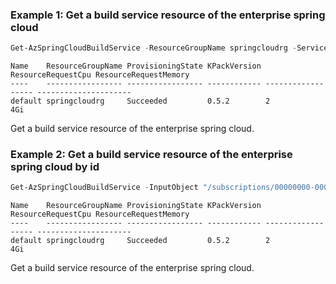 ### Example 1: Get a build service resource of the enterprise spring cloud
```powershell
Get-AzSpringCloudBuildService -ResourceGroupName springcloudrg -ServiceName sspring-portal01
```

```output
Name    ResourceGroupName ProvisioningState KPackVersion ResourceRequestCpu ResourceRequestMemory
----    ----------------- ----------------- ------------ ------------------ ---------------------
default springcloudrg     Succeeded         0.5.2        2                  4Gi
```

Get a build service resource of the enterprise spring cloud.

### Example 2: Get a build service resource of the enterprise spring cloud by id
```powershell
Get-AzSpringCloudBuildService -InputObject "/subscriptions/00000000-0000-0000-0000-000000000000/resourceGroups/springcloudrg/providers/Microsoft.AppPlatform/Spring/sspring-portal01/buildServices/default"
```

```output
Name    ResourceGroupName ProvisioningState KPackVersion ResourceRequestCpu ResourceRequestMemory
----    ----------------- ----------------- ------------ ------------------ ---------------------
default springcloudrg     Succeeded         0.5.2        2                  4Gi
```

Get a build service resource of the enterprise spring cloud.

